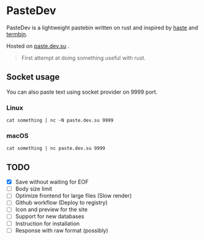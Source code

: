 # PasteDev

PasteDev is a lightweight pastebin written on rust and inspired by [haste](https://github.com/toptal/haste-server) and [termbin](https://github.com/solusipse/fiche).

Hosted on [paste.dev.su](https://paste.dev.su) .

> First attempt at doing something useful with rust.

## Socket usage 

You can also paste text using socket provider on 9999 port.

### Linux 

```
cat something | nc -N paste.dev.su 9999
```

### macOS

```
cat something | nc paste.dev.su 9999
```

## TODO 

- [x] Save without waiting for EOF
- [ ] Body size limit
- [ ] Optimize frontend for large files (Slow render)
- [ ] Github workflow (Deploy to registry)
- [ ] Icon and preview for the site 
- [ ] Support for new databases
- [ ] Instruction for installation
- [ ] Response with raw format (possibly)
